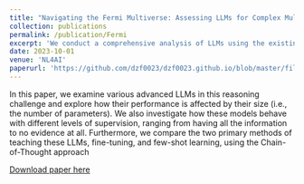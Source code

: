 ```yaml
---
title: "Navigating the Fermi Multiverse: Assessing LLMs for Complex Multi-hop Queries"
collection: publications
permalink: /publication/Fermi
excerpt: 'We conduct a comprehensive analysis of LLMs using the existing Fermi reasoning challenge, a task that combines different aspects of reasoning into a single question-answering format, requiring deeper levels of reasoning'
date: 2023-10-01
venue: 'NL4AI'
paperurl: 'https://github.com/dzf0023/dzf0023.github.io/blob/master/files/Fermi_Universe.pdf'
---
```

In this paper, we examine various advanced LLMs in this reasoning challenge and explore how their performance is affected by their size (i.e., the number of parameters). We also investigate how these models behave with different levels of supervision, ranging from having all the information to no evidence at all. Furthermore, we compare the two primary methods of teaching these LLMs, fine-tuning, and few-shot learning, using the Chain-of-Thought approach

[Download paper here](chrome-extension://efaidnbmnnnibpcajpcglclefindmkaj/https://ceur-ws.org/Vol-3551/paper9.pdf)

